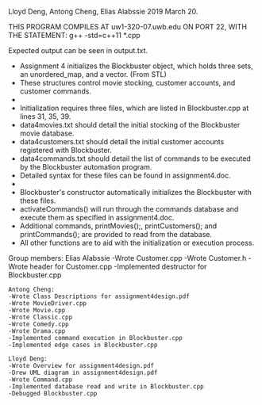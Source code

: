 Lloyd Deng, Antong Cheng, Elias Alabssie
2019 March 20.

THIS PROGRAM COMPILES AT uw1-320-07.uwb.edu ON PORT 22,
WITH THE STATEMENT: g++ -std=c++11 *.cpp
 
 Expected output can be seen in output.txt.
 
 * Assignment 4 initializes the Blockbuster object, which holds three sets, an unordered_map, and a vector. (From STL)
 * These structures control movie stocking, customer accounts, and customer commands.
 *
 * Initialization requires three files, which are listed in Blockbuster.cpp at lines 31, 35, 39.
 * data4movies.txt should detail the initial stocking of the Blockbuster movie database.
 * data4customers.txt should detail the initial customer accounts registered with Blockbuster.
 * data4commands.txt should detail the list of commands to be executed by the Blockbuster automation program.
 * Detailed syntax for these files can be found in assignment4.doc.
 *
 * Blockbuster's constructor automatically initializes the Blockbuster with these files.
 * activateCommands() will run through the commands database and execute them as specified in assignment4.doc.
 * Additional commands, printMovies();, printCustomers(); and printCommands(); are provided to read from the database.
 * All other functions are to aid with the initialization or execution process.
 
Group members:
	Elias Alabssie
	-Wrote Customer.cpp
	-Wrote Customer.h
	-Wrote header for Customer.cpp
	-Implemented destructor for Blockbuster.cpp
	
	Antong Cheng:
	-Wrote Class Descriptions for assignment4design.pdf
	-Wrote MovieDriver.cpp
	-Wrote Movie.cpp
	-Wrote Classic.cpp
	-Wrote Comedy.cpp
	-Wrote Drama.cpp
	-Implemented command execution in Blockbuster.cpp
	-Implemented edge cases in Blockbuster.cpp
	
	Lloyd Deng:
	-Wrote Overview for assignment4design.pdf
	-Drew UML diagram in assignment4design.pdf
	-Wrote Command.cpp
	-Implemented database read and write in Blockbuster.cpp
	-Debugged Blockbuster.cpp